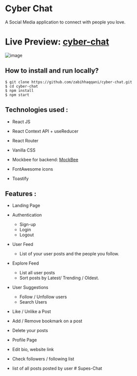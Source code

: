 # Cyber Chat

A Social Media application to connect with people you love. 

# Live Preview: [cyber-chat](https://cyber-chat-media.netlify.app/)

![image](https://github.com/zabihhaqqani/cyber-chat/assets/53895282/07b95167-393a-469d-a664-1b272fc4cdcc)

## How to install and run locally?

```
$ git clone https://github.com/zabihhaqqani/cyber-chat.git
$ cd cyber-chat
$ npm install
$ npm start
```

## **Technologies used :**

- React JS
- React Context API + useReducer
- React Router 
- Vanilla CSS
- Mockbee for backend: [MockBee](https://mockbee.netlify.app/docs/api/apps/social-media/)

- FontAwesome icons
- Toastify

## **Features :**

- Landing Page
- Authentication
  - Sign-up
  - Login
  - Logout

- User Feed
  - List of your user posts and the people you follow.
    
- Explore Feed
  - List all user posts
  - Sort posts by Latest/ Trending / Oldest.

- User Suggestions
  - Follow / Unfollow users
  - Search Users

- Like / Unlike a Post
- Add / Remove bookmark on a post

- Delete your posts

 - Profile Page
 - Edit bio, website link
 - Check followers / following list
 - list of all posts posted by user 
#   S u p e s - C h a t 
 
 
